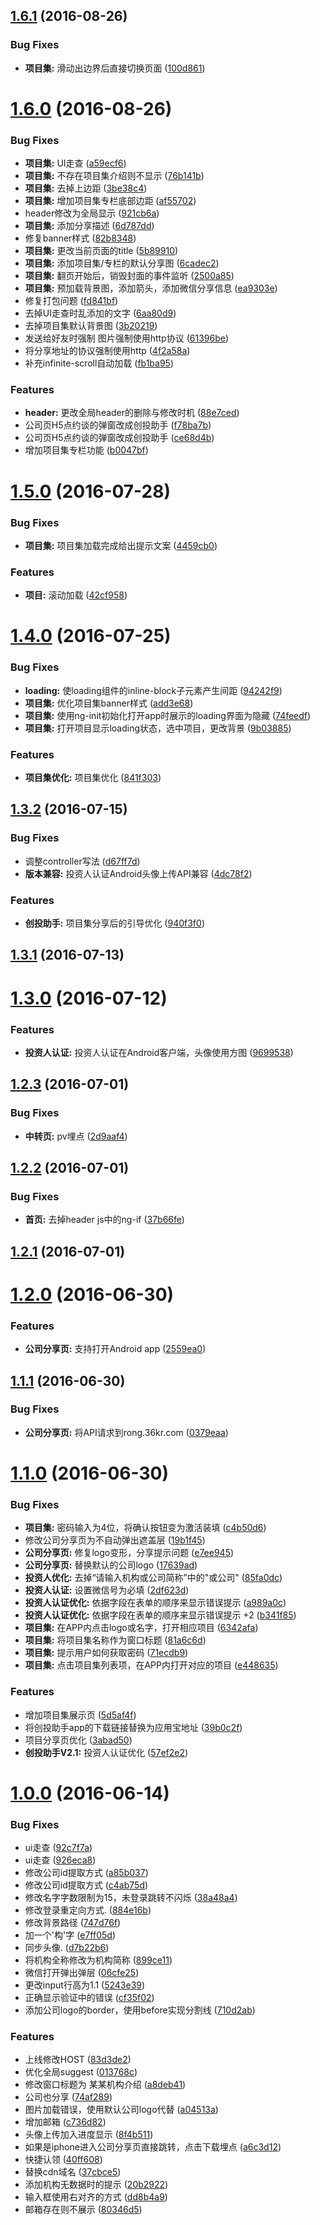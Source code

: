 <a name="1.6.1"></a>
## [1.6.1](f2e/kr-rong-h5/compare/v1.6.0...v1.6.1) (2016-08-26)


### Bug Fixes

* **项目集:** 滑动出边界后直接切换页面 ([100d861](f2e/kr-rong-h5/commits/100d861))



<a name="1.6.0"></a>
# [1.6.0](f2e/kr-rong-h5/compare/v1.5.0...v1.6.0) (2016-08-26)


### Bug Fixes

* **项目集:** UI走查 ([a59ecf6](f2e/kr-rong-h5/commits/a59ecf6))
* **项目集:** 不存在项目集介绍则不显示 ([76b141b](f2e/kr-rong-h5/commits/76b141b))
* **项目集:** 去掉上边距 ([3be38c4](f2e/kr-rong-h5/commits/3be38c4))
* **项目集:** 增加项目集专栏底部边距 ([af55702](f2e/kr-rong-h5/commits/af55702))
* header修改为全局显示 ([921cb6a](f2e/kr-rong-h5/commits/921cb6a))
* **项目集:** 添加分享描述 ([6d787dd](f2e/kr-rong-h5/commits/6d787dd))
* 修复banner样式 ([82b8348](f2e/kr-rong-h5/commits/82b8348))
* **项目集:** 更改当前页面的title ([5b89910](f2e/kr-rong-h5/commits/5b89910))
* **项目集:** 添加项目集/专栏的默认分享图 ([6cadec2](f2e/kr-rong-h5/commits/6cadec2))
* **项目集:** 翻页开始后，销毁封面的事件监听 ([2500a85](f2e/kr-rong-h5/commits/2500a85))
* **项目集:** 预加载背景图，添加箭头，添加微信分享信息 ([ea9303e](f2e/kr-rong-h5/commits/ea9303e))
* 修复打包问题 ([fd841bf](f2e/kr-rong-h5/commits/fd841bf))
* 去掉UI走查时乱添加的文字 ([6aa80d9](f2e/kr-rong-h5/commits/6aa80d9))
* 去掉项目集默认背景图 ([3b20219](f2e/kr-rong-h5/commits/3b20219))
* 发送给好友时强制 图片强制使用http协议 ([61396be](f2e/kr-rong-h5/commits/61396be))
* 将分享地址的协议强制使用http ([4f2a58a](f2e/kr-rong-h5/commits/4f2a58a))
* 补充infinite-scroll自动加载 ([fb1ba95](f2e/kr-rong-h5/commits/fb1ba95))


### Features

* **header:** 更改全局header的删除与修改时机 ([88e7ced](f2e/kr-rong-h5/commits/88e7ced))
* 公司页H5点约谈的弹窗改成创投助手 ([f78ba7b](f2e/kr-rong-h5/commits/f78ba7b))
* 公司页H5点约谈的弹窗改成创投助手 ([ce68d4b](f2e/kr-rong-h5/commits/ce68d4b))
* 增加项目集专栏功能 ([b0047bf](f2e/kr-rong-h5/commits/b0047bf))



<a name="1.5.0"></a>
# [1.5.0](f2e/kr-rong-h5/compare/v1.4.0...v1.5.0) (2016-07-28)


### Bug Fixes

* **项目集:** 项目集加载完成给出提示文案 ([4459cb0](f2e/kr-rong-h5/commits/4459cb0))


### Features

* **项目:** 滚动加载 ([42cf958](f2e/kr-rong-h5/commits/42cf958))



<a name="1.4.0"></a>
# [1.4.0](f2e/kr-rong-h5/compare/v1.3.2...v1.4.0) (2016-07-25)


### Bug Fixes

* **loading:** 使loading组件的inline-block子元素产生间距 ([94242f9](f2e/kr-rong-h5/commits/94242f9))
* **项目集:** 优化项目集banner样式 ([add3e68](f2e/kr-rong-h5/commits/add3e68))
* **项目集:** 使用ng-init初始化打开app时展示的loading界面为隐藏 ([74feedf](f2e/kr-rong-h5/commits/74feedf))
* **项目集:** 打开项目显示loading状态，选中项目，更改背景 ([9b03885](f2e/kr-rong-h5/commits/9b03885))


### Features

* **项目集优化:** 项目集优化 ([841f303](f2e/kr-rong-h5/commits/841f303))



<a name="1.3.2"></a>
## [1.3.2](f2e/kr-rong-h5/compare/v1.3.1...v1.3.2) (2016-07-15)


### Bug Fixes

* 调整controller写法 ([d67ff7d](f2e/kr-rong-h5/commits/d67ff7d))
* **版本兼容:** 投资人认证Android头像上传API兼容 ([4dc78f2](f2e/kr-rong-h5/commits/4dc78f2))


### Features

* **创投助手:** 项目集分享后的引导优化 ([940f3f0](f2e/kr-rong-h5/commits/940f3f0))



<a name="1.3.1"></a>
## [1.3.1](f2e/kr-rong-h5/compare/v1.3.0...v1.3.1) (2016-07-13)



<a name="1.3.0"></a>
# [1.3.0](f2e/kr-rong-h5/compare/v1.2.3...v1.3.0) (2016-07-12)


### Features

* **投资人认证:** 投资人认证在Android客户端，头像使用方图 ([9699538](f2e/kr-rong-h5/commits/9699538))



<a name="1.2.3"></a>
## [1.2.3](f2e/kr-rong-h5/compare/v1.2.2...v1.2.3) (2016-07-01)


### Bug Fixes

* **中转页:** pv埋点 ([2d9aaf4](f2e/kr-rong-h5/commits/2d9aaf4))



<a name="1.2.2"></a>
## [1.2.2](f2e/kr-rong-h5/compare/v1.2.1...v1.2.2) (2016-07-01)


### Bug Fixes

* **首页:** 去掉header js中的ng-if ([37b66fe](f2e/kr-rong-h5/commits/37b66fe))



<a name="1.2.1"></a>
## [1.2.1](f2e/kr-rong-h5/compare/v1.2.0...v1.2.1) (2016-07-01)



<a name="1.2.0"></a>
# [1.2.0](f2e/kr-rong-h5/compare/v1.1.1...v1.2.0) (2016-06-30)


### Features

* **公司分享页:** 支持打开Android app ([2559ea0](f2e/kr-rong-h5/commits/2559ea0))



<a name="1.1.1"></a>
## [1.1.1](f2e/kr-rong-h5/compare/v1.1.0...v1.1.1) (2016-06-30)


### Bug Fixes

* **公司分享页:** 将API请求到rong.36kr.com ([0379eaa](f2e/kr-rong-h5/commits/0379eaa))



<a name="1.1.0"></a>
# [1.1.0](f2e/kr-rong-h5/compare/v1.0.2...v1.1.0) (2016-06-30)


### Bug Fixes

* **项目集:** 密码输入为4位，将确认按钮变为激活装填 ([c4b50d6](f2e/kr-rong-h5/commits/c4b50d6))
* 修改公司分享页为不自动弹出遮盖层 ([19b1f45](f2e/kr-rong-h5/commits/19b1f45))
* **公司分享页:** 修复logo变形，分享提示问题 ([e7ee945](f2e/kr-rong-h5/commits/e7ee945))
* **公司分享页:** 替换默认的公司logo ([17639ad](f2e/kr-rong-h5/commits/17639ad))
* **投资人优化:** 去掉“请输入机构或公司简称”中的"或公司" ([85fa0dc](f2e/kr-rong-h5/commits/85fa0dc))
* **投资人认证:** 设置微信号为必填 ([2df623d](f2e/kr-rong-h5/commits/2df623d))
* **投资人认证优化:** 依据字段在表单的顺序来显示错误提示 ([a989a0c](f2e/kr-rong-h5/commits/a989a0c))
* **投资人认证优化:** 依据字段在表单的顺序来显示错误提示 +2 ([b341f85](f2e/kr-rong-h5/commits/b341f85))
* **项目集:** 在APP内点击logo或名字，打开相应项目 ([6342afa](f2e/kr-rong-h5/commits/6342afa))
* **项目集:** 将项目集名称作为窗口标题 ([81a6c6d](f2e/kr-rong-h5/commits/81a6c6d))
* **项目集:** 提示用户如何获取密码 ([71ecdb9](f2e/kr-rong-h5/commits/71ecdb9))
* **项目集:** 点击项目集列表项，在APP内打开对应的项目 ([e448635](f2e/kr-rong-h5/commits/e448635))


### Features

* 增加项目集展示页 ([5d5af4f](f2e/kr-rong-h5/commits/5d5af4f))
* 将创投助手app的下载链接替换为应用宝地址 ([39b0c2f](f2e/kr-rong-h5/commits/39b0c2f))
* 项目分享页优化 ([3abad50](f2e/kr-rong-h5/commits/3abad50))
* **创投助手V2.1:** 投资人认证优化 ([57ef2e2](f2e/kr-rong-h5/commits/57ef2e2))



<a name="1.0.0"></a>
# [1.0.0](f2e/kr-rong-h5/compare/013768c...v1.0.0) (2016-06-14)


### Bug Fixes

* ui走查 ([92c7f7a](f2e/kr-rong-h5/commits/92c7f7a))
* ui走查 ([926eca8](f2e/kr-rong-h5/commits/926eca8))
* 修改公司id提取方式 ([a85b037](f2e/kr-rong-h5/commits/a85b037))
* 修改公司id提取方式 ([c4ab75d](f2e/kr-rong-h5/commits/c4ab75d))
* 修改名字字数限制为15，未登录跳转不闪烁 ([38a48a4](f2e/kr-rong-h5/commits/38a48a4))
* 修改登录重定向方式. ([884e16b](f2e/kr-rong-h5/commits/884e16b))
* 修改背景路径 ([747d76f](f2e/kr-rong-h5/commits/747d76f))
* 加一个'构'字 ([e7ff05d](f2e/kr-rong-h5/commits/e7ff05d))
* 同步头像. ([d7b22b6](f2e/kr-rong-h5/commits/d7b22b6))
* 将机构全称修改为机构简称 ([899ce11](f2e/kr-rong-h5/commits/899ce11))
* 微信打开弹出弹层 ([06cfe25](f2e/kr-rong-h5/commits/06cfe25))
* 更改input行高为1.1 ([5243e39](f2e/kr-rong-h5/commits/5243e39))
* 正确显示验证中的错误 ([cf35f02](f2e/kr-rong-h5/commits/cf35f02))
* 添加公司logo的border，使用before实现分割线 ([710d2ab](f2e/kr-rong-h5/commits/710d2ab))


### Features

* 上线修改HOST ([83d3de2](f2e/kr-rong-h5/commits/83d3de2))
* 优化全局suggest ([013768c](f2e/kr-rong-h5/commits/013768c))
* 修改窗口标题为 某某机构介绍 ([a8deb41](f2e/kr-rong-h5/commits/a8deb41))
* 公司也分享 ([74af289](f2e/kr-rong-h5/commits/74af289))
* 图片加载错误，使用默认公司logo代替 ([a04513a](f2e/kr-rong-h5/commits/a04513a))
* 增加邮箱 ([c736d82](f2e/kr-rong-h5/commits/c736d82))
* 头像上传加入进度显示 ([8f4b511](f2e/kr-rong-h5/commits/8f4b511))
* 如果是iphone进入公司分享页直接跳转，点击下载埋点 ([a6c3d12](f2e/kr-rong-h5/commits/a6c3d12))
* 快捷认领 ([40ff608](f2e/kr-rong-h5/commits/40ff608))
* 替换cdn域名 ([37cbce5](f2e/kr-rong-h5/commits/37cbce5))
* 添加机构无数据时的提示 ([20b2922](f2e/kr-rong-h5/commits/20b2922))
* 输入框使用右对齐的方式 ([dd8b4a9](f2e/kr-rong-h5/commits/dd8b4a9))
* 邮箱存在则不展示 ([80346d5](f2e/kr-rong-h5/commits/80346d5))



